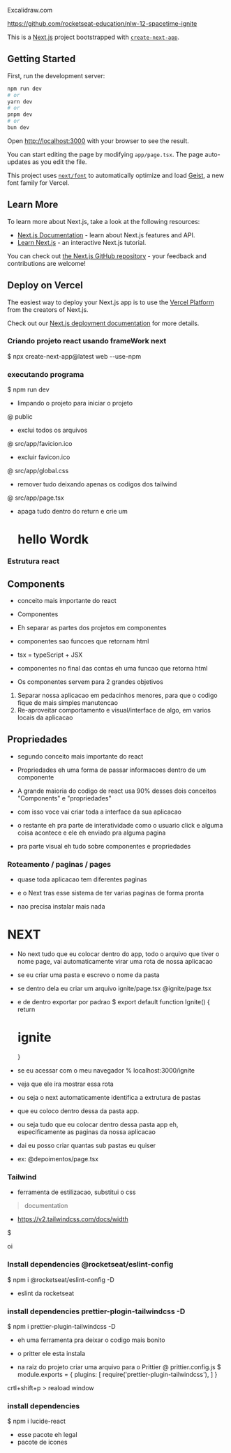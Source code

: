 Excalidraw.com


https://github.com/rocketseat-education/nlw-12-spacetime-ignite


This is a [Next.js](https://nextjs.org) project bootstrapped with [`create-next-app`](https://nextjs.org/docs/app/api-reference/cli/create-next-app).

## Getting Started

First, run the development server:

```bash
npm run dev
# or
yarn dev
# or
pnpm dev
# or
bun dev
```

Open [http://localhost:3000](http://localhost:3000) with your browser to see the result.

You can start editing the page by modifying `app/page.tsx`. The page auto-updates as you edit the file.

This project uses [`next/font`](https://nextjs.org/docs/app/building-your-application/optimizing/fonts) to automatically optimize and load [Geist](https://vercel.com/font), a new font family for Vercel.

## Learn More

To learn more about Next.js, take a look at the following resources:

- [Next.js Documentation](https://nextjs.org/docs) - learn about Next.js features and API.
- [Learn Next.js](https://nextjs.org/learn) - an interactive Next.js tutorial.

You can check out [the Next.js GitHub repository](https://github.com/vercel/next.js) - your feedback and contributions are welcome!

## Deploy on Vercel

The easiest way to deploy your Next.js app is to use the [Vercel Platform](https://vercel.com/new?utm_medium=default-template&filter=next.js&utm_source=create-next-app&utm_campaign=create-next-app-readme) from the creators of Next.js.

Check out our [Next.js deployment documentation](https://nextjs.org/docs/app/building-your-application/deploying) for more details.



### Criando projeto react usando frameWork next

$ npx create-next-app@latest web --use-npm

### executando programa

$ npm run dev

- limpando o projeto para iniciar o projeto

@ public

- exclui todos os arquivos 

@ src/app/favicion.ico

- excluir favicon.ico

@ src/app/global.css

- remover tudo deixando apenas os codigos dos tailwind

@ src/app/page.tsx

- apaga tudo dentro do return
e crie um <h1>hello Wordk</h1>

### Estrutura react

## Components
- conceito mais importante do react
- Componentes
- Eh separar as partes dos projetos em componentes

- componentes sao funcoes que retornam html
- tsx = typeScript + JSX

- componentes no final das contas eh uma funcao que retorna html

- Os componentes servem para 2 grandes objetivos
 1. Separar nossa aplicacao em pedacinhos menores,
para que o codigo fique de mais simples manutencao
 2. Re-aproveitar comportamento e visual/interface de algo,
 em varios locais da aplicacao

 ## Propriedades

- segundo conceito mais importante do react
- Propriedades eh uma forma de passar informacoes dentro de um componente

- A grande maioria do codigo de react
usa 90% desses dois conceitos "Components" e "propriedades"
- com isso voce vai criar toda a interface da sua aplicacao

- o restante eh pra parte de interatividade
como o usuario click e alguma coisa acontece e ele eh enviado pra
alguma pagina

- pra parte visual eh tudo sobre componentes e propriedades

### Roteamento / paginas / pages

- quase toda aplicacao tem diferentes paginas
- e o Next tras esse sistema de ter varias paginas de forma pronta

- nao precisa instalar mais nada

# NEXT
- No next tudo que eu colocar dentro do app, todo o arquivo que tiver o nome
page, vai automaticamente virar uma rota de nossa aplicacao
- se eu criar uma pasta e escrevo o nome da pasta
- se dentro dela eu criar um arquivo ignite/page.tsx
  @ignite/page.tsx
- e de dentro exportar por padrao
$ export default function Ignite() {
  return <h1>ignite</h1>
}

- se eu acessar com o meu navegador
% localhost:3000/ignite
- veja que ele ira mostrar essa rota

- ou seja o next automaticamente identifica a extrutura de pastas
- que eu coloco dentro dessa da pasta app.
- ou seja tudo que eu colocar dentro dessa pasta app eh, especificamente
as paginas da nossa aplicacao

- dai eu posso criar quantas sub pastas eu quiser
- ex: 
  @depoimentos/page.tsx


###  Tailwind

- ferramenta de estilizacao, substitui o css

> documentation
- https://v2.tailwindcss.com/docs/width

$
   <div className="text-2xl font-bold uppercase w-20 h-20 bg-red-500 rounded m-10">
      oi
   </div>

### Install dependencies @rocketseat/eslint-config

$ npm i @rocketseat/eslint-config -D

- eslint da rocketseat

### install dependencies prettier-plogin-tailwindcss -D

$ npm i prettier-plugin-tailwindcss -D

- eh uma ferramenta pra deixar o codigo mais bonito
- o pritter ele esta instala

- na raiz do projeto criar uma arquivo para o Prittier
@ prittier.config.js
$
module.exports = {
  plugins: [
    require('prettier-plugin-tailwindcss'),
  ]
}

crtl+shift+p > reaload window

### install dependencies

$ npm i lucide-react
- esse pacote eh legal
- pacote de icones